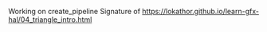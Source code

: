 Working on create_pipeline Signature of
https://lokathor.github.io/learn-gfx-hal/04_triangle_intro.html